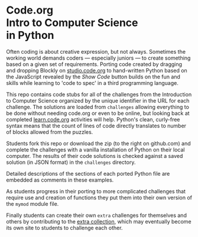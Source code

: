 Code.org<br>Intro to Computer Science<br>in Python
==================================================

Often coding is about creative expression, but not always. Sometimes the
working world demands coders &mdash; especially juniors &mdash; to create
something based on a given set of requirements.  Porting code created by
dragging and dropping Blockly on [studio.code.org](http://studio.code.org)
to hand-written Python based on the JavaScript revealed by the  *Show
Code* button builds on the fun and skills while learning to 'code to spec'
in a third programming language.

This repo contains code stubs for all of the challenges from
the Introduction to Computer Science organized by the unique
identifier in the URL for each challenge. The solutions are
loaded from `challenges` allowing everything to be done without
needing code.org or even to be online, but looking back at completed
[learn.code.org](http://learn.code.org) activities will help. Python's
clean, curly-free syntax means that the count of lines of code directly
translates to number of blocks allowed from the puzzles.

Students fork this repo or download the zip (to the right on github.com) and
complete the challenges with a vanilla installation of Python on their local
computer. The results of their code solutions is checked against a saved
solution (in JSON format) in the `challenges` directory.

Detailed descriptions of the sections of each ported Python file are
embedded as comments in these examples.

As students progress in their porting to more complicated challenges
that require use and creation of functions they put them into their own
version of the `mymod` module file.

Finally students can create their own `extra` challenges
for themselves and others by contributing to the [extra
collection](http://github.com/skilstak/code-org-python/tree/master/extra),
which may eventually become its own site to students to challenge
each other.
